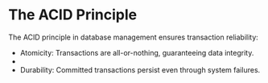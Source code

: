# The ACID Principle

The ACID principle in database management ensures transaction reliability:

- Atomicity: Transactions are all-or-nothing, guaranteeing data integrity.
- <MASK>
- Durability: Committed transactions persist even through system failures.
